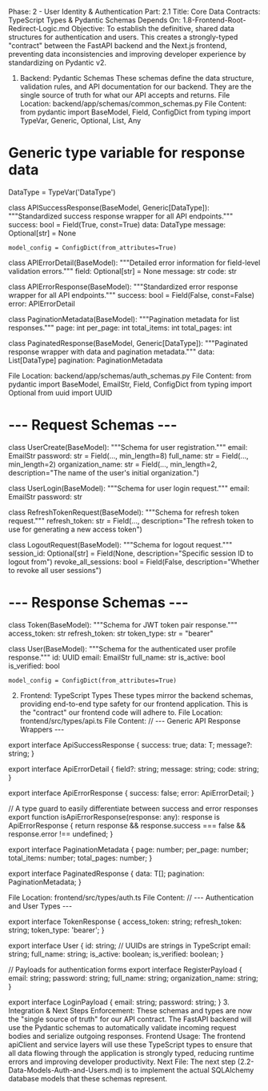 Phase: 2 - User Identity & Authentication
Part: 2.1
Title: Core Data Contracts: TypeScript Types & Pydantic Schemas
Depends On: 1.8-Frontend-Root-Redirect-Logic.md
Objective: To establish the definitive, shared data structures for authentication and users. This creates a strongly-typed "contract" between the FastAPI backend and the Next.js frontend, preventing data inconsistencies and improving developer experience by standardizing on Pydantic v2.
1. Backend: Pydantic Schemas
These schemas define the data structure, validation rules, and API documentation for our backend. They are the single source of truth for what our API accepts and returns.
File Location: backend/app/schemas/common_schemas.py
File Content:
from pydantic import BaseModel, Field, ConfigDict
from typing import TypeVar, Generic, Optional, List, Any

# Generic type variable for response data
DataType = TypeVar('DataType')

class APISuccessResponse(BaseModel, Generic[DataType]):
    """Standardized success response wrapper for all API endpoints."""
    success: bool = Field(True, const=True)
    data: DataType
    message: Optional[str] = None
    
    model_config = ConfigDict(from_attributes=True)

class APIErrorDetail(BaseModel):
    """Detailed error information for field-level validation errors."""
    field: Optional[str] = None
    message: str
    code: str

class APIErrorResponse(BaseModel):
    """Standardized error response wrapper for all API endpoints."""
    success: bool = Field(False, const=False)
    error: APIErrorDetail

class PaginationMetadata(BaseModel):
    """Pagination metadata for list responses."""
    page: int
    per_page: int
    total_items: int
    total_pages: int

class PaginatedResponse(BaseModel, Generic[DataType]):
    """Paginated response wrapper with data and pagination metadata."""
    data: List[DataType]
    pagination: PaginationMetadata

File Location: backend/app/schemas/auth_schemas.py
File Content:
from pydantic import BaseModel, EmailStr, Field, ConfigDict
from typing import Optional
from uuid import UUID

# --- Request Schemas ---

class UserCreate(BaseModel):
    """Schema for user registration."""
    email: EmailStr
    password: str = Field(..., min_length=8)
    full_name: str = Field(..., min_length=2)
    organization_name: str = Field(..., min_length=2, description="The name of the user's initial organization.")

class UserLogin(BaseModel):
    """Schema for user login request."""
    email: EmailStr
    password: str

class RefreshTokenRequest(BaseModel):
    """Schema for refresh token request."""
    refresh_token: str = Field(..., description="The refresh token to use for generating a new access token")

class LogoutRequest(BaseModel):
    """Schema for logout request."""
    session_id: Optional[str] = Field(None, description="Specific session ID to logout from")
    revoke_all_sessions: bool = Field(False, description="Whether to revoke all user sessions")

# --- Response Schemas ---

class Token(BaseModel):
    """Schema for JWT token pair response."""
    access_token: str
    refresh_token: str
    token_type: str = "bearer"

class User(BaseModel):
    """Schema for the authenticated user profile response."""
    id: UUID
    email: EmailStr
    full_name: str
    is_active: bool
    is_verified: bool

    model_config = ConfigDict(from_attributes=True)

2. Frontend: TypeScript Types
These types mirror the backend schemas, providing end-to-end type safety for our frontend application. This is the "contract" our frontend code will adhere to.
File Location: frontend/src/types/api.ts
File Content:
// --- Generic API Response Wrappers ---

export interface ApiSuccessResponse<T> {
  success: true;
  data: T;
  message?: string;
}

export interface ApiErrorDetail {
  field?: string;
  message: string;
  code: string;
}

export interface ApiErrorResponse {
  success: false;
  error: ApiErrorDetail;
}

// A type guard to easily differentiate between success and error responses
export function isApiErrorResponse(response: any): response is ApiErrorResponse {
  return response && response.success === false && response.error !== undefined;
}

export interface PaginationMetadata {
  page: number;
  per_page: number;
  total_items: number;
  total_pages: number;
}

export interface PaginatedResponse<T> {
  data: T[];
  pagination: PaginationMetadata;
}

File Location: frontend/src/types/auth.ts
File Content:
// --- Authentication and User Types ---

export interface TokenResponse {
  access_token: string;
  refresh_token: string;
  token_type: 'bearer';
}

export interface User {
  id: string; // UUIDs are strings in TypeScript
  email: string;
  full_name: string;
  is_active: boolean;
  is_verified: boolean;
}

// Payloads for authentication forms
export interface RegisterPayload {
  email: string;
  password: string;
  full_name: string;
  organization_name: string;
}

export interface LoginPayload {
  email: string;
  password: string;
}
3. Integration & Next Steps
Enforcement: These schemas and types are now the "single source of truth" for our API contract. The FastAPI backend will use the Pydantic schemas to automatically validate incoming request bodies and serialize outgoing responses.
Frontend Usage: The frontend apiClient and service layers will use these TypeScript types to ensure that all data flowing through the application is strongly typed, reducing runtime errors and improving developer productivity.
Next File: The next step (2.2-Data-Models-Auth-and-Users.md) is to implement the actual SQLAlchemy database models that these schemas represent.